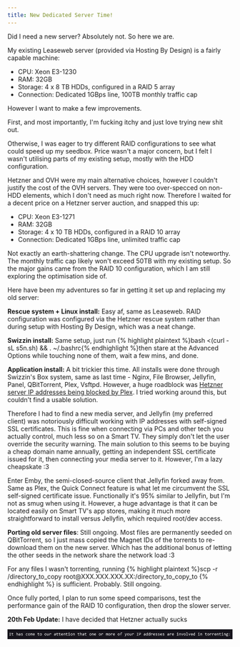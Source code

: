 ```yaml
---
title: New Dedicated Server Time!
---
```


<div>
    <p>
        Did I need a new server? Absolutely not. So here we are.
    </p>
    <p>
        My existing Leaseweb server (provided via Hosting By Design) is a fairly capable machine:
        <ul>
            <li>CPU: Xeon E3-1230</li>
            <li>RAM: 32GB</li>
            <li>Storage: 4 x 8 TB HDDs, configured in a RAID 5 array</li>
            <li>Connection: Dedicated 1GBps line, 100TB monthly traffic cap</li>
        </ul>
    </p>
    <p>
        However I want to make a few improvements.
    </p>
    <p>
        First, and most importantly, I'm fucking itchy and just love trying new shit out.
    </p>
    <p>
        Otherwise, I was eager to try different RAID configurations to see what could speed up my seedbox. Price wasn't a major concern, but I felt I wasn't utilising parts of my existing setup, mostly with the HDD configuration.
    </p>
    <p>
        Hetzner and OVH were my main alternative choices, however I couldn't justify the cost of the OVH servers. They were too over-specced on non-HDD elements, which I don't need as much right now. Therefore I waited for a decent price on a Hetzner server auction, and snapped this up:
        <ul>
            <li>CPU: Xeon E3-1271</li>
            <li>RAM: 32GB</li>
            <li>Storage: 4 x 10 TB HDDs, configured in a RAID 10 array</li>
            <li>Connection: Dedicated 1GBps line, unlimited traffic cap</li>
        </ul>
    </p>
    <p>
        Not exactly an earth-shattering change. The CPU upgrade isn't noteworthy. The monthly traffic cap likely won't exceed 50TB with my existing setup. So the major gains came from the RAID 10 configuration, which I am still exploring the optimisation side of.
    </p>
    <p>
        Here have been my adventures so far in getting it set up and replacing my old server:
    </p>
    <p>
        <b>Rescue system + Linux install:</b> Easy af, same as Leaseweb. RAID configuration was configured via the Hetzner rescue system rather than during setup with Hosting By Design, which was a neat change.
    </p>
    <p>
        <b>Swizzin install:</b> Same setup, just run {% highlight plaintext %}bash <(curl -sL s5n.sh) && . ~/.bashrc{% endhighlight %}then stare at the Advanced Options while touching none of them, wait a few mins, and done.
    </p>
    <p>
        <b>Application install:</b> A bit trickier this time. All installs were done through Swizzin's Box system, same as last time - Nginx, File Browser, Jellyfin, Panel, QBitTorrent, Plex, Vsftpd. However, a huge roadblock was <a href="https://linustechtips.com/topic/1531520-plex-blocks-ip-addresses-from-hetzner-as-of-october-12-2023/"> Hetzner server IP addresses being blocked by Plex</a>. I tried working around this, but couldn't find a usable solution.
    </p>
    <p>
        Therefore I had to find a new media server, and Jellyfin (my preferred client) was notoriously difficult working with IP addresses with self-signed SSL certificates. This is fine when connecting via PCs and other tech you actually control, much less so on a Smart TV. They simply don't let the user override the security warning. The main solution to this seems to be buying a cheap domain name annually, getting an independent SSL certificate issued for it, then connecting your media server to it. However, I'm a lazy cheapskate :3
    </p>
    <p>
        Enter Emby, the semi-closed-source client that Jellyfin forked away from. Same as Plex, the Quick Connect feature is what let me circumvent the SSL self-signed certificate issue. Functionally it's 95% similar to Jellyfin, but I'm not as smug when using it. However, a huge advantage is that it can be located easily on Smart TV's app stores, making it much more straightforward to install versus Jellyfin, which required root/dev access.
    </p>
    <p>
        <b>Porting old server files</b>: Still ongoing. Most files are permanently seeded on QBitTorrent, so I just mass copied the Magnet IDs of the torrents to re-download them on the new server. Which has the additional bonus of letting the other seeds in the network share the network load :3
    </p>
    <p>
        For any files I wasn't torrenting, running {% highlight plaintext %}scp -r /directory_to_copy root@XXX.XXX.XXX.XX:/directory_to_copy_to {% endhighlight %} is sufficient. Probably. Still ongoing.
    </p>
    <p>
        Once fully ported, I plan to run some speed comparisons, test the performance gain of the RAID 10 configuration, then drop the slower server.
    </p>
    <p>
        <b>20th Feb Update:</b> I have decided that Hetzner actually sucks
    </p>
    <p>
        <img src="/assets/images/blog/hetzner.png">
    </p>

</div>